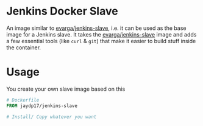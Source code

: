 # Jenkins Docker Slave

An image similar to [evarga/jenkins-slave](https://hub.docker.com/r/evarga/jenkins-slave/), i.e. it can be used as the base image for a Jenkins slave.
It takes the [evarga/jenkins-slave](https://hub.docker.com/r/evarga/jenkins-slave/) image and adds a few essential tools (like `curl` & `git`) that make it easier to build stuff inside the container.

# Usage
You create your own slave image based on this
```Dockerfile
# Dockerfile
FROM jaydp17/jenkins-slave

# Install/ Copy whatever you want
```

